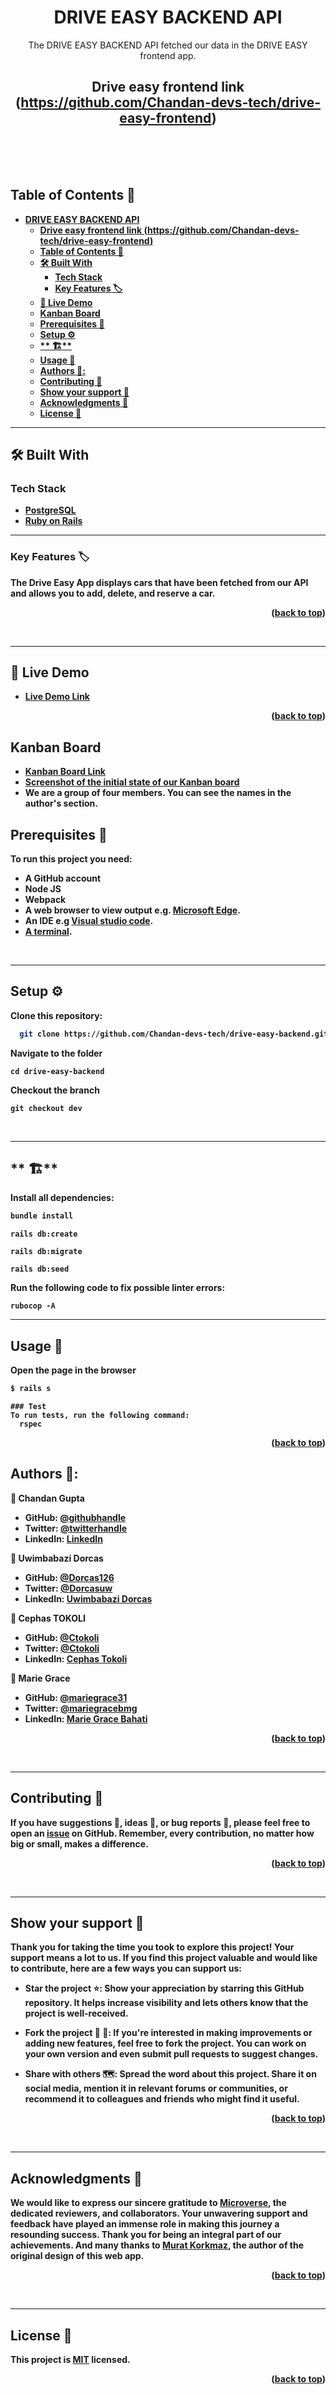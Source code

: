 <a name="readme-top"></a>

<div align="center">

#  **DRIVE EASY BACKEND API**
The DRIVE EASY BACKEND API fetched our data in the DRIVE EASY frontend app.

Drive easy frontend link (https://github.com/Chandan-devs-tech/drive-easy-frontend)
---
  <br/>
  <br/>
  <br/>
</div>

<!-- TABLE OF CONTENTS -->
## <b>Table of Contents 📗
- [**DRIVE EASY BACKEND API**](#drive-easy-backend-api)
  - [Drive easy frontend link (https://github.com/Chandan-devs-tech/drive-easy-frontend)](#drive-easy-frontend-link-httpsgithubcomchandan-devs-techdrive-easy-frontend)
  - [Table of Contents 📗](#table-of-contents-)
  - [🛠 Built With ](#-built-with-)
    - [Tech Stack ](#tech-stack-)
    - [**Key Features 🏷️** ](#key-features-️-)
  - [🚀 Live Demo ](#-live-demo-)
  - [Kanban Board ](#kanban-board-)
  - [**Prerequisites 🧱**](#prerequisites-)
  - [**Setup ⚙️**](#setup-️)
  - [\*\* 🏗️\*\*](#-️)
  - [**Usage 📂**](#usage-)
  - [**Authors 👤**:](#authors-)
  - [**Contributing 🤝**](#contributing-)
  - [**Show your support 🌟**](#show-your-support-)
  - [**Acknowledgments 🙏**](#acknowledgments-)
  - [License 📝](#license-)


---
<!-- BUILT WITH -->
## 🛠 Built With <a name="built-with"></a>

### Tech Stack <a name="tech-stack"></a>

- <a href="https://www.postgresql.org/">PostgreSQL</a>
- <a href="https://rubyonrails.org/">Ruby on Rails</a>
 

---
<!-- KEY FEATURES -->
### **Key Features 🏷️** <a name="key-features"></a>

The Drive Easy App displays cars that have been fetched from our API and allows you to add, delete, and reserve a car.

<p align="right">(<a href="#readme-top">back to top</a>)</p>
<br>

---

<!-- LIVE DEMO -->

## 🚀 Live Demo <a name="live-demo"></a>

- [Live Demo Link](https://drive-easy-frontend.onrender.com/)

<p align="right">(<a href="#readme-top">back to top</a>)</p>

<!-- Kanban Board -->

## Kanban Board <a name="kanban-board"></a>

- [Kanban Board Link](https://github.com/users/Chandan-devs-tech/projects/7/views/1)
- [Screenshot of the initial state of our Kanban board](https://github.com/Chandan-devs-tech/drive-easy-backend/issues/11)
- We are a group of four members. You can see the names in the author's section.


<!-- PREREQUISITIES -->
## **Prerequisites 🧱**<a name="prerequisites"></a>

To run this project you need:

- A GitHub account
- Node JS
- Webpack
- A web browser to view output e.g. [Microsoft Edge](https://www.microsoft.com/en-us/edge).
- An IDE e.g [Visual studio code](https://code.visualstudio.com/).
- [A terminal](https://code.visualstudio.com/docs/terminal/basics).

<br>

---
<!-- SETUP -->
## **Setup ⚙️**<a name="setup"></a>

Clone this repository:<br>
```sh
  git clone https://github.com/Chandan-devs-tech/drive-easy-backend.git

```
Navigate to the folder
```
cd drive-easy-backend
```
Checkout the branch
```
git checkout dev
```
<br>

---
<!-- INSTALL -->
## ** 🏗️**<a name="install"></a>

Install all dependencies:

```sh
bundle install
```
```
rails db:create
```
```
rails db:migrate
```
```
rails db:seed
```
Run the following code to fix possible  linter errors:
```
rubocop -A
```

---
<!-- USAGE -->
## **Usage 📂**<a name="usage"></a>
Open the page in the browser
```sh
$ rails s
```
<!-- Test -->
```
### Test
To run tests, run the following command:
  rspec
```

<p align="right">(<a href="#readme-top">back to top</a>)</p>

<!-- AUTHORS -->
## **Authors 👤**<a name="author"></a>:

👤 **Chandan Gupta**

- GitHub: [@githubhandle](https://github.com/Chandan-devs-tech)
- Twitter: [@twitterhandle](https://twitter.com/ChandanGuptaDev)
- LinkedIn: [LinkedIn](https://www.linkedin.com/in/chandangupta-devs)


👤  **Uwimbabazi Dorcas**

- GitHub: [@Dorcas126](https://github.com/Dorcas126)
- Twitter: [@Dorcasuw](https://twitter.com/Dorcasuwi)
- LinkedIn: [Uwimbabazi Dorcas](https://www.linkedin.com/in/uwimbabazi-dorcas-956a5a226/)


 👤 **Cephas TOKOLI**
- GitHub: [@Ctokoli](https://github.com/ctokoli/)
- Twitter: [@Ctokoli](https://twitter.com/ctokoli)
- LinkedIn: [Cephas Tokoli](https://www.linkedin.com/in/ctokoli)

👤 **Marie Grace**

- GitHub: [@mariegrace31](https://github.com/mariegrace31)
- Twitter: [@mariegracebmg](https://twitter.com/mariegracebmg)
- LinkedIn: [Marie Grace Bahati](https://linkedin.com/in/marie-gr%C3%A2ce-bahati-546765224)


<p align="right">(<a href="#readme-top">back to top</a>)</p>

<br>

---
<!-- CONTRIBUTING -->
## **Contributing 🤝**<a name="contributing"></a>

If you have suggestions 📝, ideas 🤔, or bug reports 🐛, please feel free to open an [issue](https://github.com/Chandan-devs-tech/drive-easy-backend/issues) on GitHub.
Remember, every contribution, no matter how big or small, makes a difference.

<p align="right">(<a href="#readme-top">back to top</a>)</p>

<br>

---
<!-- SUPPORT -->
## **Show your support 🌟**<a name="support"></a>

Thank you for taking the time you took to explore this project! Your support means a lot to us. If you find this project valuable and would like to contribute, here are a few ways you can support us:

 - **Star the project ⭐️**: Show your appreciation by starring this GitHub repository. It helps increase visibility and lets others know that the project is well-received.

 - **Fork the project 🍴 🎣**: If you're interested in making improvements or adding new features, feel free to fork the project. You can work on your own version and even submit pull requests to suggest changes.

 - **Share with others 🗺️**: Spread the word about this project. Share it on social media, mention it in relevant forums or communities, or recommend it to colleagues and friends who might find it useful.

<p align="right">(<a href="#readme-top">back to top</a>)</p>

<br>

---
<!-- ACKNOWLEDGEMENTS -->
## **Acknowledgments 🙏**<a name="acknowledgements"></a>

We would like to express our sincere gratitude to [Microverse](https://github.com/microverseinc), the dedicated reviewers, and collaborators. Your unwavering support and feedback have played an immense role in making this journey a resounding success. Thank you for being an integral part of our achievements. And many thanks to [Murat Korkmaz](https://www.behance.net/gallery/26425031/Vespa-Responsive-Redesign), the author of the original design of this web app.

<p align="right">(<a href="#readme-top">back to top</a>)</p>

<br>

---
<!-- LICENCE -->
## <b>License 📝</b><a name="license"></a>

This project is [MIT](./LICENSE) licensed.

<p align="right">(<a href="#readme-top">back to top</a>)</p>
